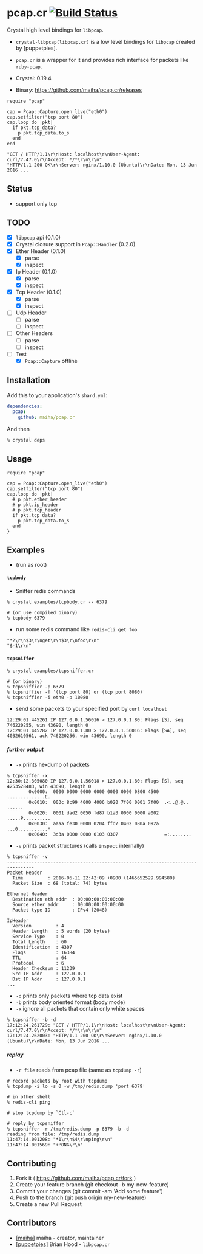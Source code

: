 # pcap.cr [![Build Status](https://travis-ci.org/maiha/pcap.cr.svg?branch=master)](https://travis-ci.org/maiha/pcap.cr)

Crystal high level bindings for `libpcap`.
- `crystal-libpcap(libpcap.cr)` is a low level bindings for `libpcap` created by [puppetpies].
- `pcap.cr` is a wrapper for it and provides rich interface for packets like `ruby-pcap`.

- Crystal: 0.19.4
- Binary: https://github.com/maiha/pcap.cr/releases

```crystal
require "pcap"

cap = Pcap::Capture.open_live("eth0")
cap.setfilter("tcp port 80")
cap.loop do |pkt|
  if pkt.tcp_data?
    p pkt.tcp_data.to_s
  end
end
```

```
"GET / HTTP/1.1\r\nHost: localhost\r\nUser-Agent: curl/7.47.0\r\nAccept: */*\r\n\r\n"
"HTTP/1.1 200 OK\r\nServer: nginx/1.10.0 (Ubuntu)\r\nDate: Mon, 13 Jun 2016 ...
```

## Status

- support only tcp

## TODO

- [x] `libpcap` api (0.1.0)
- [x] Crystal closure support in `Pcap::Handler` (0.2.0)
- [x] Ether Header (0.1.0)
  - [x] parse
  - [x] inspect
- [x] Ip Header (0.1.0)
  - [x] parse
  - [x] inspect
- [x] Tcp Header (0.1.0)
  - [x] parse
  - [x] inspect
- [ ] Udp Header
  - [ ] parse
  - [ ] inspect
- [ ] Other Headers
  - [ ] parse
  - [ ] inspect
- [ ] Test
  - [x] `Pcap::Capture` offline

## Installation

Add this to your application's `shard.yml`:

```yaml
dependencies:
  pcap:
    github: maiha/pcap.cr
```
And then

```shell
% crystal deps
```

## Usage

```crystal
require "pcap"

cap = Pcap::Capture.open_live("eth0")
cap.setfilter("tcp port 80")
cap.loop do |pkt|
  # p pkt.ether_header
  # p pkt.ip_header
  # p pkt.tcp_header
  if pkt.tcp_data?
    p pkt.tcp_data.to_s
  end
}
```

## Examples

- (run as root)

#### `tcpbody`

- Sniffer redis commands

```shell
% crystal examples/tcpbody.cr -- 6379

# (or use compiled binary)
% tcpbody 6379                       
```

- run some redis command like `redis-cli get foo`

```
"*2\r\n$3\r\nget\r\n$3\r\nfoo\r\n"
"$-1\r\n"
```

#### `tcpsniffer`

```shell
% crystal examples/tcpsniffer.cr

# (or binary)
% tcpsniffier -p 6379
% tcpsniffier -f '(tcp port 80) or (tcp port 8080)' 
% tcpsniffier -i eth0 -p 10080
```

- send some packets to your specified port by `curl localhost` 

```
12:29:01.445261 IP 127.0.0.1.56016 > 127.0.0.1.80: Flags [S], seq 746220255, win 43690, length 0
12:29:01.445282 IP 127.0.0.1.80 > 127.0.0.1.56016: Flags [SA], seq 4032610561, ack 746220256, win 43690, length 0
```

##### further output

- `-x` prints hexdump of packets

```shell
% tcpsniffer -x
12:30:12.305080 IP 127.0.0.1.56018 > 127.0.0.1.80: Flags [S], seq 4253528483, win 43690, length 0
        0x0000:  0000 0000 0000 0000 0000 0000 0800 4500  ..............E.
        0x0010:  003c 8c99 4000 4006 b020 7f00 0001 7f00  .<..@.@.. ......
        0x0020:  0001 dad2 0050 fd87 b1a3 0000 0000 a002  .....P..........
        0x0030:  aaaa fe30 0000 0204 ffd7 0402 080a 092a  ...0...........*
        0x0040:  3d3a 0000 0000 0103 0307                 =:........
```

- `-v` prints packet structures (calls `inspect` internally)

```shell
% tcpsniffer -v
--------------------------------------------------------------------------------
Packet Header
  Time         : 2016-06-11 22:42:09 +0900 (1465652529.994580)
  Packet Size  : 68 (total: 74) bytes

Ethernet Header
  Destination eth addr  : 00:00:00:00:00:00
  Source ether addr     : 00:00:00:00:00:00
  Packet type ID        : IPv4 (2048)

IpHeader
  Version         : 4
  Header Length   : 5 words (20 bytes)
  Service Type    : 0
  Total Length    : 60
  Identification  : 4307
  Flags           : 16384
  TTL             : 64
  Protocol        : 6
  Header Checksum : 11239
  Src IP Addr     : 127.0.0.1
  Dst IP Addr     : 127.0.0.1
...
```

- `-d` prints only packets where tcp data exist
- `-b` prints body oriented format (body mode)
- `-x` ignore all packets that contain only white spaces

```shell
% tcpsniffer -b -d
17:12:24.261729: "GET / HTTP/1.1\r\nHost: localhost\r\nUser-Agent: curl/7.47.0\r\nAccept: */*\r\n\r\n"
17:12:24.262003: "HTTP/1.1 200 OK\r\nServer: nginx/1.10.0 (Ubuntu)\r\nDate: Mon, 13 Jun 2016 ...
```

##### replay

- `-r file` reads from pcap file (same as `tcpdump -r`)

```shell
# record packets by root with tcpdump
% tcpdump -i lo -s 0 -w /tmp/redis.dump 'port 6379'

# in other shell
% redis-cli ping

# stop tcpdump by `Ctl-c`

# reply by tcpsniffer
% tcpsniffer -r /tmp/redis.dump -p 6379 -b -d
reading from file: /tmp/redis.dump
11:47:14.001208: "*1\r\n$4\r\nping\r\n"
11:47:14.001569: "+PONG\r\n"
```

## Contributing

1. Fork it ( https://github.com/maiha/pcap.cr/fork )
2. Create your feature branch (git checkout -b my-new-feature)
3. Commit your changes (git commit -am 'Add some feature')
4. Push to the branch (git push origin my-new-feature)
5. Create a new Pull Request

## Contributors

- [[maiha]](https://github.com/maiha) maiha - creator, maintainer
- [[puppetpies]](https://github.com/puppetpies) Brian Hood - `libpcap.cr`
